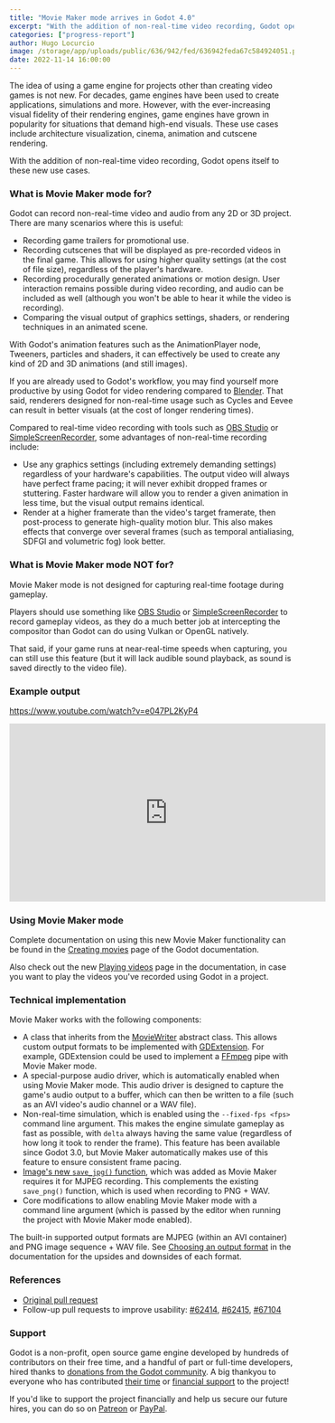 ```yaml
---
title: "Movie Maker mode arrives in Godot 4.0"
excerpt: "With the addition of non-real-time video recording, Godot opens itself to new use cases such as architecture visualization and cutscene rendering."
categories: ["progress-report"]
author: Hugo Locurcio
image: /storage/app/uploads/public/636/942/fed/636942feda67c584924051.png
date: 2022-11-14 16:00:00
---
```


The idea of using a game engine for projects other than creating video games is not new. For decades, game engines have been used to create applications, simulations and more. However, with the ever-increasing visual fidelity of their rendering engines, game engines have grown in popularity for situations that demand high-end visuals. These use cases include architecture visualization, cinema, animation and cutscene rendering.

With the addition of non-real-time video recording, Godot opens itself to these new use cases.

### What is Movie Maker mode for?

Godot can record non-real-time video and audio from any 2D or 3D project. There are many scenarios where this is useful:

- Recording game trailers for promotional use.
- Recording cutscenes that will be displayed as pre-recorded videos in the final game. This allows for using higher quality settings (at the cost of file size), regardless of the player's hardware.
- Recording procedurally generated animations or motion design. User interaction remains possible during video recording, and audio can be included as well (although you won't be able to hear it while the video is recording).
- Comparing the visual output of graphics settings, shaders, or rendering techniques in an animated scene.

With Godot's animation features such as the AnimationPlayer node, Tweeners, particles and shaders, it can effectively be used to create any kind of 2D and 3D animations (and still images).

If you are already used to Godot's workflow, you may find yourself more productive by using Godot for video rendering compared to [Blender](https://www.blender.org/). That said, renderers designed for non-real-time usage such as Cycles and Eevee can result in better visuals (at the cost of longer rendering times).

Compared to real-time video recording with tools such as [OBS Studio](https://obsproject.com/) or [SimpleScreenRecorder](https://www.maartenbaert.be/simplescreenrecorder/), some advantages of non-real-time recording include:

- Use any graphics settings (including extremely demanding settings) regardless of your hardware's capabilities. The output video will always have perfect frame pacing; it will never exhibit dropped frames or stuttering. Faster hardware will allow you to render a given animation in less time, but the visual output remains identical.
- Render at a higher framerate than the video's target framerate, then post-process to generate high-quality motion blur. This also makes effects that converge over several frames (such as temporal antialiasing, SDFGI and volumetric fog) look better.

### What is Movie Maker mode NOT for?

Movie Maker mode is not designed for capturing real-time footage during gameplay.

Players should use something like [OBS Studio](https://obsproject.com/) or [SimpleScreenRecorder](https://www.maartenbaert.be/simplescreenrecorder/) to record gameplay videos, as they do a much better job at intercepting the compositor than Godot can do using Vulkan or OpenGL natively.

That said, if your game runs at near-real-time speeds when capturing, you can still use this feature (but it will lack audible sound playback, as sound is saved directly to the video file).

### Example output

https://www.youtube.com/watch?v=e047PL2KyP4

<iframe width="560" height="315" src="https://www.youtube.com/embed/e047PL2KyP4" title="YouTube video player" frameborder="0" allow="accelerometer; autoplay; clipboard-write; encrypted-media; gyroscope; picture-in-picture" allowfullscreen></iframe>


### Using Movie Maker mode

Complete documentation on using this new Movie Maker functionality can be found in the [Creating movies](https://docs.godotengine.org/en/latest/tutorials/animation/creating_movies.html) page of the Godot documentation.

Also check out the new [Playing videos](https://docs.godotengine.org/en/latest/tutorials/animation/playing_videos.html) page in the documentation, in case you want to play the videos you've recorded using Godot in a project.

### Technical implementation

Movie Maker works with the following components:

- A class that inherits from the [MovieWriter](https://docs.godotengine.org/en/latest/classes/class_moviewriter.html) abstract class. This allows custom output formats to be implemented with [GDExtension](https://godotengine.org/article/introducing-gd-extensions). For example, GDExtension could be used to implement a [FFmpeg](https://ffmpeg.org/) pipe with Movie Maker mode.
- A special-purpose audio driver, which is automatically enabled when using Movie Maker mode. This audio driver is designed to capture the game's audio output to a buffer, which can then be written to a file (such as an AVI video's audio channel or a WAV file).
- Non-real-time simulation, which is enabled using the `--fixed-fps <fps>` command line argument. This makes the engine simulate gameplay as fast as possible, with `delta` always having the same value (regardless of how long it took to render the frame). This feature has been available since Godot 3.0, but Movie Maker automatically makes use of this feature to ensure consistent frame pacing.
- [Image's new `save_jpg()` function](https://docs.godotengine.org/en/latest/classes/class_image.html#class-image-method-save-jpg), which was added as Movie Maker requires it for MJPEG recording. This complements the existing `save_png()` function, which is used when recording to PNG + WAV.
- Core modifications to allow enabling Movie Maker mode with a command line argument (which is passed by the editor when running the project with Movie Maker mode enabled).

The built-in supported output formats are MJPEG (within an AVI container) and PNG image sequence + WAV file. See [Choosing an output format](https://docs.godotengine.org/en/latest/tutorials/animation/creating_movies.html#choosing-an-output-format) in the documentation for the upsides and downsides of each format.

### References

- [Original pull request](https://github.com/godotengine/godot/pull/62122)
- Follow-up pull requests to improve usability: [#62414](https://github.com/godotengine/godot/pull/62414), [#62415](https://github.com/godotengine/godot/pull/62415), [#67104](https://github.com/godotengine/godot/pull/67104)

### Support

Godot is a non-profit, open source game engine developed by hundreds of contributors on their free time, and a handful of part or full-time developers, hired thanks to [donations from the Godot community](https://godotengine.org/donate). A big thankyou to everyone who has contributed [their time](https://github.com/godotengine/godot/blob/master/AUTHORS.md) or [financial support](https://github.com/godotengine/godot/blob/master/DONORS.md) to the project!

If you'd like to support the project financially and help us secure our future hires, you can do so on [Patreon](https://www.patreon.com/godotengine) or [PayPal](https://godotengine.org/donate).